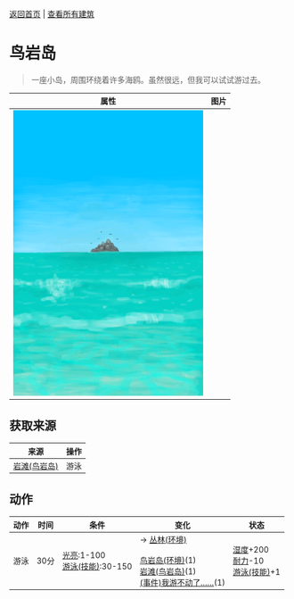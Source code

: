 [返回首页](index.md)   |  [查看所有建筑](building.md)
# 鸟岩岛  
> 一座小岛，周围环绕着许多海鸥。虽然很远，但我可以试试游过去。  
  
  属性  |   图片   
 ----  |  ----:   
   |  ![](Sprite/BirdRock.png)   
  
## 获取来源  
来源  |  操作  
----  |  ----  
[岩滩(鸟岩岛)](Path_BirdRockToRocks.md)  |  游泳  
## 动作  
动作  |  时间  |  条件  |  变化  |  状态  
----  |  ----  |  ----  |  ----  |  ----  
游泳  |  30分  |  [光亮](Light.md):1-100<br>[游泳(技能)](Skill_Swimming.md):30-150  |  → [丛林(环境)](Env_Jungle.md)<br><br>[鸟岩岛(环境)](Env_BirdRock.md)(1)<br>[岩滩(鸟岩岛)](Path_BirdRockToRocks.md)(1)<br>[(事件)我游不动了……](Event_SwimFail.md)(1)  |  [湿度](Wetness.md)+200<br>[耐力](Stamina.md)-10<br>[游泳(技能)](Skill_Swimming.md)+1  
